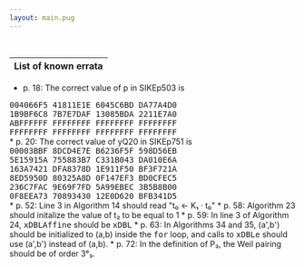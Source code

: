 ```yaml
---
layout: main.pug
---
```


<br>

| List of known errata |
|-|
* p. 18: The correct value of p in SIKEp503 is<br>
<tt>
    004066F5 41811E1E 6045C6BD DA77A4D0<br>
    1B9BF6C8 7B7E7DAF 13085BDA 2211E7A0<br>
    ABFFFFFF FFFFFFFF FFFFFFFF FFFFFFFF<br>
    FFFFFFFF FFFFFFFF FFFFFFFF FFFFFFFF<br> </tt>
* p. 20: The correct value of yQ20 in SIKEp751 is<br>
<tt>
    00003BBF 8DCD4E7E B6236F5F 598D56EB<br>
    5E15915A 755883B7 C331B043 DA010E6A<br>
    163A7421 DFA8378D 1E911F50 BF3F721A<br>
    8ED5950D 80325A8D 0F147EF3 BD0CFEC5<br>
    236C7FAC 9E69F7FD 5A99EBEC 3B5B8B00<br>
    0F8EEA73 70893430 12E0D620 BFB341D5<br></tt>
* p. 52: Line 3 in Algorithm 14 should read "t₀ ← K₁ · t₀"
* p. 58: Algorithm 23 should initalize the value of t₂ to be equal to 1
* p. 59: In line 3 of Algorithm 24, <tt>xDBLAffine</tt> should be <tt>xDBL</tt>
* p. 63: In Algorithms 34 and 35, (a',b') should be initialized to (a,b)
  inside the <tt>for</tt> loop, and calls to <tt>xDBLe</tt> should use
  (a',b') instead of (a,b).
* p. 72: In the definition of P₃, the Weil pairing should be of order 3ᵉ₃.
